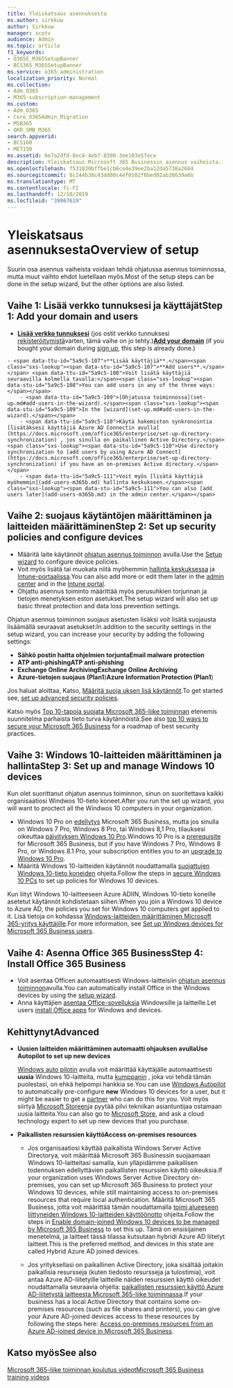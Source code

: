 ```yaml
---
title: Yleiskatsaus asennuksesta
ms.author: sirkkuw
author: Sirkkuw
manager: scotv
audience: Admin
ms.topic: article
f1_keywords:
- O365E_M365SetupBanner
- BCS365_M365SetupBanner
ms.service: o365-administration
localization_priority: Normal
ms.collection:
- Adm_O365
- M365-subscription-management
ms.custom:
- Adm_O365
- Core_O365Admin_Migration
- MSB365
- OKR_SMB_M365
search.appverid:
- BCS160
- MET150
ms.assetid: 6e7a2dfd-8ec4-4eb7-8390-3ee103e5fece
description: Yleiskatsaus Microsoft 365 Businessin asennus vaiheista.
ms.openlocfilehash: f531830bffbe1cb6ce4e39ee2ba12da5738a2684
ms.sourcegitcommit: 8c244b38c43dd00c4ef0102f8bed02ab36639a6b
ms.translationtype: MT
ms.contentlocale: fi-FI
ms.lasthandoff: 12/10/2019
ms.locfileid: "39967619"
---
```

# <a name="overview-of-setup"></a><span data-ttu-id="5a9c5-103">Yleiskatsaus asennuksesta</span><span class="sxs-lookup"><span data-stu-id="5a9c5-103">Overview of setup</span></span>

<span data-ttu-id="5a9c5-104">Suurin osa asennus vaiheista voidaan tehdä ohjatussa asennus toiminnossa, mutta muut vaihto ehdot luetellaan myös.</span><span class="sxs-lookup"><span data-stu-id="5a9c5-104">Most of the setup steps can be done in the setup wizard, but the other options are also listed.</span></span>

## <a name="step-1-add-your-domain-and-users"></a><span data-ttu-id="5a9c5-105">Vaihe 1: Lisää verkko tunnuksesi ja käyttäjät</span><span class="sxs-lookup"><span data-stu-id="5a9c5-105">Step 1: Add your domain and users</span></span>

   - <span data-ttu-id="5a9c5-106">**[Lisää verkko tunnuksesi](set-up.md#add-your-domain-to-personalize-sign-in)** (jos ostit verkko tunnuksesi [rekisteröitymistä](sign-up.md)varten, tämä vaihe on jo tehty.)</span><span class="sxs-lookup"><span data-stu-id="5a9c5-106">**[Add your domain](set-up.md#add-your-domain-to-personalize-sign-in)** (if you bought your domain during [sign up](sign-up.md), this step is already done.)</span></span>

    - <span data-ttu-id="5a9c5-107">**Lisää käyttäjiä**.</span><span class="sxs-lookup"><span data-stu-id="5a9c5-107">**Add users**.</span></span> <span data-ttu-id="5a9c5-108">Voit lisätä käyttäjiä seuraavilla kolmella tavalla:</span><span class="sxs-lookup"><span data-stu-id="5a9c5-108">You can add users in any of the three ways:</span></span>
        - <span data-ttu-id="5a9c5-109">[Ohjatussa toiminnossa](set-up.md#add-users-in-the-wizard).</span><span class="sxs-lookup"><span data-stu-id="5a9c5-109">In the [wizard](set-up.md#add-users-in-the-wizard).</span></span>
        - <span data-ttu-id="5a9c5-110">Käytä hakemiston synkronointia [lisätäksesi käyttäjiä Azure AD Connectin avulla](https://docs.microsoft.com/office365/enterprise/set-up-directory-synchronization) , jos sinulla on paikallinen Active Directory.</span><span class="sxs-lookup"><span data-stu-id="5a9c5-110">Use directory synchronization to [add users by using Azure AD Connect](https://docs.microsoft.com/office365/enterprise/set-up-directory-synchronization) if you have an on-premises Active directory.</span></span>
        - <span data-ttu-id="5a9c5-111">Voit myös [lisätä käyttäjiä myöhemmin](add-users-m365b.md) hallinta keskukseen.</span><span class="sxs-lookup"><span data-stu-id="5a9c5-111">You can also [add users later](add-users-m365b.md) in the admin center.</span></span>
## <a name="step-2-set-up-security-policies-and-configure-devices"></a><span data-ttu-id="5a9c5-112">Vaihe 2: suojaus käytäntöjen määrittäminen ja laitteiden määrittäminen</span><span class="sxs-lookup"><span data-stu-id="5a9c5-112">Step 2: Set up security policies and configure devices</span></span> 

  - <span data-ttu-id="5a9c5-113">Määritä laite käytännöt [ohjatun asennus toiminnon](set-up.md#protect-your-organization) avulla.</span><span class="sxs-lookup"><span data-stu-id="5a9c5-113">Use the [Setup wizard](set-up.md#protect-your-organization) to configure device policies.</span></span> 
  - <span data-ttu-id="5a9c5-114">Voit myös lisätä tai muokata niitä myöhemmin [hallinta keskuksessa](view-policies-and-devices.md) ja [Intune-portaalissa](https://docs.microsoft.com/intune/tutorial-walkthrough-intune-portal).</span><span class="sxs-lookup"><span data-stu-id="5a9c5-114">You can also add more or edit them later in the [admin center](view-policies-and-devices.md) and in the [Intune portal](https://docs.microsoft.com/intune/tutorial-walkthrough-intune-portal).</span></span>
  - <span data-ttu-id="5a9c5-115">Ohjattu asennus toiminto määrittää myös perusuhkien torjunnan ja tietojen menetyksen eston asetukset.</span><span class="sxs-lookup"><span data-stu-id="5a9c5-115">The setup wizard will also set up basic threat protection and data loss prevention settings.</span></span>
  
  <span data-ttu-id="5a9c5-116">Ohjatun asennus toiminnon suojaus asetusten lisäksi voit lisätä suojausta lisäämällä seuraavat asetukset:</span><span class="sxs-lookup"><span data-stu-id="5a9c5-116">In addition to the security settings in the setup wizard, you can increase your security by adding the following settings:</span></span>


- <span data-ttu-id="5a9c5-117">**Sähkö postin haitta ohjelmien torjunta**</span><span class="sxs-lookup"><span data-stu-id="5a9c5-117">**Email malware protection**</span></span>
- <span data-ttu-id="5a9c5-118">**ATP anti-phishing**</span><span class="sxs-lookup"><span data-stu-id="5a9c5-118">**ATP anti-phishing**</span></span>
- <span data-ttu-id="5a9c5-119">**Exchange Online Archiving**</span><span class="sxs-lookup"><span data-stu-id="5a9c5-119">**Exchange Online Archiving**</span></span>
- <span data-ttu-id="5a9c5-120">**Azure-tietojen suojaus (Plan1**)</span><span class="sxs-lookup"><span data-stu-id="5a9c5-120">**Azure Information Protection (Plan1**)</span></span>


<span data-ttu-id="5a9c5-121">Jos haluat aloittaa, Katso, [Määritä suoja uksen lisä käytännöt](set-up-advanced-security.md).</span><span class="sxs-lookup"><span data-stu-id="5a9c5-121">To get started see, [set up advanced security policies](set-up-advanced-security.md).</span></span>

<span data-ttu-id="5a9c5-122">Katso myös [Top 10-tapoja suojata Microsoft 365-liike toiminnan](https://docs.microsoft.com/office365/admin/security-and-compliance/secure-your-business-data) etenemis suunnitelma parhaista tieto turva käytännöistä.</span><span class="sxs-lookup"><span data-stu-id="5a9c5-122">See also [top 10 ways to secure your Microsoft 365 Business](https://docs.microsoft.com/office365/admin/security-and-compliance/secure-your-business-data) for a roadmap of best security practices.</span></span>

## <a name="step-3-set-up-and-manage-windows-10-devices"></a><span data-ttu-id="5a9c5-123">Vaihe 3: Windows 10-laitteiden määrittäminen ja hallinta</span><span class="sxs-lookup"><span data-stu-id="5a9c5-123">Step 3: Set up and manage Windows 10 devices</span></span>

<span data-ttu-id="5a9c5-124">Kun olet suorittanut ohjatun asennus toiminnon, sinun on suoritettava kaikki organisaatiosi Windwos 10-tieto koneet.</span><span class="sxs-lookup"><span data-stu-id="5a9c5-124">After you run the set up wizard, you will want to proctect all the Windwos 10 computers in your organization.</span></span>
  
- <span data-ttu-id="5a9c5-125">Windows 10 Pro on [edellytys](pre-requisites-for-data-protection.md) Microsoft 365 Business, mutta jos sinulla on Windows 7 Pro, Windows 8 Pro, tai Windows 8,1 Pro, tilauksesi oikeuttaa [päivityksen Windows 10 Pro](https://docs.microsoft.com/microsoft-365/business/upgrade-to-windows-pro-creators-update).</span><span class="sxs-lookup"><span data-stu-id="5a9c5-125">Windows 10 Pro is a [prerequisite](pre-requisites-for-data-protection.md) for Microsoft 365 Business, but if you have Windows 7 Pro, Windows 8 Pro, or Windows 8.1 Pro, your subscription entitles you to an [upgrade to  Windows 10 Pro](https://docs.microsoft.com/microsoft-365/business/upgrade-to-windows-pro-creators-update).</span></span>
- <span data-ttu-id="5a9c5-126">Määritä Windows 10-laitteiden käytännöt noudattamalla [suojattujen Windows 10-tieto koneiden](secure-win-10-pcs.md) ohjeita.</span><span class="sxs-lookup"><span data-stu-id="5a9c5-126">Follow the steps in [secure Windows 10 PCs](secure-win-10-pcs.md) to set up policies for Windows 10 devices.</span></span>

<span data-ttu-id="5a9c5-127">Kun liityt Windows 10-laitteeseen Azure ADIIN, Windows 10-tieto koneille asetetut käytännöt kohdistetaan siihen.</span><span class="sxs-lookup"><span data-stu-id="5a9c5-127">When you join a Windows 10 device to Azure AD, the policies you set for Windows 10 computers get applied to it.</span></span> <span data-ttu-id="5a9c5-128">Lisä tietoja on kohdassa [Windows-laitteiden määrittäminen Microsoft 365-yritys käyttäjille](set-up-windows-devices.md).</span><span class="sxs-lookup"><span data-stu-id="5a9c5-128">For more information, see [Set up Windows devices for Microsoft 365 Business users](set-up-windows-devices.md).</span></span>

## <a name="step-4-install-office-365-business"></a><span data-ttu-id="5a9c5-129">Vaihe 4: Asenna Office 365 Business</span><span class="sxs-lookup"><span data-stu-id="5a9c5-129">Step 4: Install Office 365 Business</span></span>
- <span data-ttu-id="5a9c5-130">Voit asentaa Officen automaattisesti Windows-laitteisiin [ohjatun asennus toiminnon](set-up.md#deploy-office-365-client-apps)avulla.</span><span class="sxs-lookup"><span data-stu-id="5a9c5-130">You can automatically install Office in the Windows devices by using the [setup wizard](set-up.md#deploy-office-365-client-apps).</span></span>
- <span data-ttu-id="5a9c5-131">Anna käyttäjien [asentaa Office-sovelluksia](https://docs.microsoft.com/office365/admin/setup/install-applications) Windowsille ja laitteille.</span><span class="sxs-lookup"><span data-stu-id="5a9c5-131">Let users [install Office apps](https://docs.microsoft.com/office365/admin/setup/install-applications) for Windows and devices.</span></span>
     
## <a name="advanced"></a><span data-ttu-id="5a9c5-132">Kehittynyt</span><span class="sxs-lookup"><span data-stu-id="5a9c5-132">Advanced</span></span>
- <span data-ttu-id="5a9c5-133">**Uusien laitteiden määrittäminen automaatti ohjauksen avulla**</span><span class="sxs-lookup"><span data-stu-id="5a9c5-133">**Use Autopilot to set up new devices**</span></span>
            
     <span data-ttu-id="5a9c5-134">[Windows auto pilotin](add-autopilot-devices-and-profile.md) avulla voit määrittää käyttäjälle automaattisesti **uusia** Windows 10-laitteita, mutta [kumppanin](https://www.microsoft.com/solution-providers/search) , joka voi tehdä tämän puolestasi, on ehkä helpompi hankkia se.</span><span class="sxs-lookup"><span data-stu-id="5a9c5-134">You can use [Windows Autopilot](add-autopilot-devices-and-profile.md) to automatically pre-configure **new** Windows 10 devices for a user, but it might be easier to get a [partner](https://www.microsoft.com/solution-providers/search) who can do this for you.</span></span> <span data-ttu-id="5a9c5-135">Voit myös siirtyä [Microsoft Storeen](https://go.microsoft.com/fwlink/?linkid=874598)ja pyytää pilvi tekniikan asiantuntijaa ostamaan uusia laitteita.</span><span class="sxs-lookup"><span data-stu-id="5a9c5-135">You can also go to [Microsoft Store](https://go.microsoft.com/fwlink/?linkid=874598), and ask a cloud technology expert to set up new devices that you purchase.</span></span>

- <span data-ttu-id="5a9c5-136">**Paikallisten resurssien käyttö**</span><span class="sxs-lookup"><span data-stu-id="5a9c5-136">**Access on-premises resources**</span></span>

     - <span data-ttu-id="5a9c5-137">Jos organisaatiosi käyttää paikallista Windows Server Active Directorya, voit määrittää Microsoft 365 Businessin suojaamaan Windows 10-laitteitasi samalla, kun ylläpidämme paikallisen todennuksen edellyttävien paikallisten resurssien käyttö oikeuksia.</span><span class="sxs-lookup"><span data-stu-id="5a9c5-137">If your organization uses Windows Server Active Directory on-premises, you can set up Microsoft 365 Business to protect your Windows 10 devices, while still maintaining access to on-premises resources that require local authentication.</span></span> <span data-ttu-id="5a9c5-138">Määritä Microsoft 365 Business, jotta voit määrittää tämän noudattamalla [toimi alueeseen liittyneiden Windows 10-laitteiden käyttöönotto](manage-windows-devices.md) ohjeita.</span><span class="sxs-lookup"><span data-stu-id="5a9c5-138">Follow the steps in [Enable domain-joined Windows 10 devices to be managed by Microsoft 365 Business](manage-windows-devices.md) to set this up.</span></span> <span data-ttu-id="5a9c5-139">Tämä on ensisijainen menetelmä, ja laitteet tässä tilassa kutsutaan hybridi Azure AD liitetyt laitteet.</span><span class="sxs-lookup"><span data-stu-id="5a9c5-139">This is the preferred method, and devices in this state are called Hybrid Azure AD joined devices.</span></span>

    - <span data-ttu-id="5a9c5-140">Jos yrityksellasi on paikallinen Active Directory, joka sisältää joitakin paikallisia resursseja (kuten tiedosto resursseja ja tulostimia), voit antaa Azure AD-liitetyille laitteille näiden resurssien käyttö oikeudet noudattamalla seuraavia ohjeita: [paikallisten resurssien käyttö Azure AD-liitetystä laitteesta Microsoft 365-liike toiminnassa](access-resources.md).</span><span class="sxs-lookup"><span data-stu-id="5a9c5-140">If your business has a local Active Directory that contains some on-premises resources (such as file shares and printers), you can give your Azure AD-joined devices access to these resources by following the steps here: [Access on-premises resources from an Azure AD-joined device in Microsoft 365 Business](access-resources.md).</span></span>

## <a name="see-also"></a><span data-ttu-id="5a9c5-141">Katso myös</span><span class="sxs-lookup"><span data-stu-id="5a9c5-141">See also</span></span>

[<span data-ttu-id="5a9c5-142">Microsoft 365-liike toiminnan koulutus videot</span><span class="sxs-lookup"><span data-stu-id="5a9c5-142">Microsoft 365 Business training videos</span></span>](https://support.office.com/article/6ab4bbcd-79cf-4000-a0bd-d42ce4d12816)
